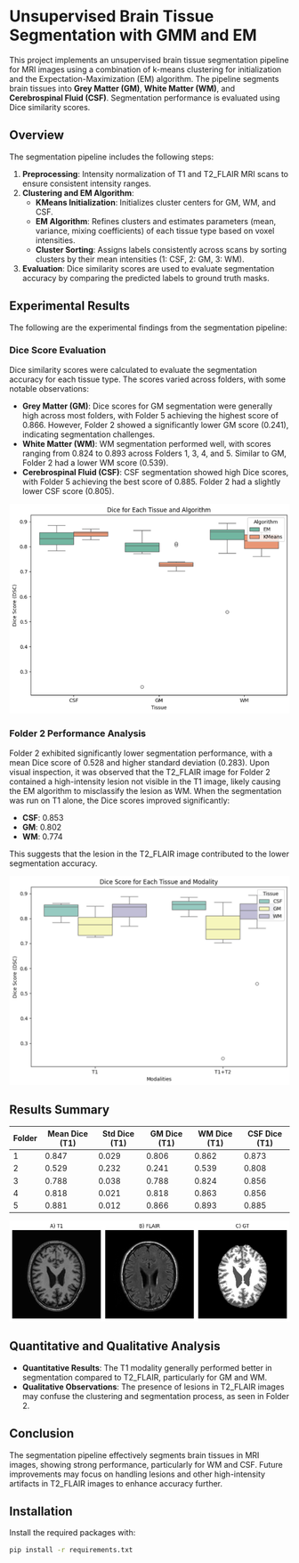 # Unsupervised Brain Tissue Segmentation with GMM and EM

This project implements an unsupervised brain tissue segmentation pipeline for MRI images using a combination of k-means clustering for initialization and the Expectation-Maximization (EM) algorithm. The pipeline segments brain tissues into **Grey Matter (GM)**, **White Matter (WM)**, and **Cerebrospinal Fluid (CSF)**. Segmentation performance is evaluated using Dice similarity scores.

## Overview

The segmentation pipeline includes the following steps:
1. **Preprocessing**: Intensity normalization of T1 and T2_FLAIR MRI scans to ensure consistent intensity ranges.
2. **Clustering and EM Algorithm**:
   - **KMeans Initialization**: Initializes cluster centers for GM, WM, and CSF.
   - **EM Algorithm**: Refines clusters and estimates parameters (mean, variance, mixing coefficients) of each tissue type based on voxel intensities.
   - **Cluster Sorting**: Assigns labels consistently across scans by sorting clusters by their mean intensities (1: CSF, 2: GM, 3: WM).
3. **Evaluation**: Dice similarity scores are used to evaluate segmentation accuracy by comparing the predicted labels to ground truth masks.

## Experimental Results

The following are the experimental findings from the segmentation pipeline:

### Dice Score Evaluation

Dice similarity scores were calculated to evaluate the segmentation accuracy for each tissue type. The scores varied across folders, with some notable observations:

- **Grey Matter (GM)**: Dice scores for GM segmentation were generally high across most folders, with Folder 5 achieving the highest score of 0.866. However, Folder 2 showed a significantly lower GM score (0.241), indicating segmentation challenges.
- **White Matter (WM)**: WM segmentation performed well, with scores ranging from 0.824 to 0.893 across Folders 1, 3, 4, and 5. Similar to GM, Folder 2 had a lower WM score (0.539).
- **Cerebrospinal Fluid (CSF)**: CSF segmentation showed high Dice scores, with Folder 5 achieving the best score of 0.885. Folder 2 had a slightly lower CSF score (0.805).

![Dice Scores by Tissue and Algorithm](Images/result_1.PNG)

### Folder 2 Performance Analysis

Folder 2 exhibited significantly lower segmentation performance, with a mean Dice score of 0.528 and higher standard deviation (0.283). Upon visual inspection, it was observed that the T2_FLAIR image for Folder 2 contained a high-intensity lesion not visible in the T1 image, likely causing the EM algorithm to misclassify the lesion as WM. When the segmentation was run on T1 alone, the Dice scores improved significantly:
- **CSF**: 0.853
- **GM**: 0.802
- **WM**: 0.774

This suggests that the lesion in the T2_FLAIR image contributed to the lower segmentation accuracy.

![Folder 2 Segmentation Comparison](Images/result_2.PNG)

## Results Summary

| Folder | Mean Dice (T1) | Std Dice (T1) | GM Dice (T1) | WM Dice (T1) | CSF Dice (T1) |
|--------|-----------------|---------------|--------------|--------------|---------------|
| 1      | 0.847          | 0.029         | 0.806        | 0.862        | 0.873         |
| 2      | 0.529          | 0.232         | 0.241        | 0.539        | 0.808         |
| 3      | 0.788          | 0.038         | 0.788        | 0.824        | 0.856         |
| 4      | 0.818          | 0.021         | 0.818        | 0.863        | 0.856         |
| 5      | 0.881          | 0.012         | 0.866        | 0.893        | 0.885         |

![Dice Scores by Modality](Images/Dataset.png)

## Quantitative and Qualitative Analysis

- **Quantitative Results**: The T1 modality generally performed better in segmentation compared to T2_FLAIR, particularly for GM and WM.
- **Qualitative Observations**: The presence of lesions in T2_FLAIR images may confuse the clustering and segmentation process, as seen in Folder 2.

## Conclusion

The segmentation pipeline effectively segments brain tissues in MRI images, showing strong performance, particularly for WM and CSF. Future improvements may focus on handling lesions and other high-intensity artifacts in T2_FLAIR images to enhance accuracy further.

## Installation

Install the required packages with:

```bash
pip install -r requirements.txt
